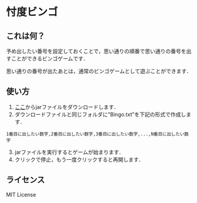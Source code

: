 # 忖度ビンゴ

## これは何？
予め出したい番号を設定しておくことで，思い通りの順番で思い通りの番号を出すことができるビンゴゲームです．

思い通りの番号が出たあとは，通常のビンゴゲームとして遊ぶことができます．

## 使い方
1. [ここ](http://example.com)からjarファイルをダウンロードします．
2. ダウンロードファイルと同じフォルダに"Bingo.txt"を下記の形式で作成します．
```
1番目に出したい数字,2番目に出したい数字,3番目に出したい数字,...,N番目に出したい数字
```
3. jarファイルを実行するとゲームが始まります．
4. クリックで停止，もう一度クリックすると再開します．

## ライセンス
MIT License
